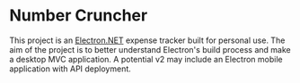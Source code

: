 # Number Cruncher
This project is an [Electron.NET](https://github.com/ElectronNET/Electron.NET) expense tracker built for personal use. The aim of the project is to better understand Electron's build process and make a desktop MVC application. A potential v2 may include an Electron mobile application with API deployment.